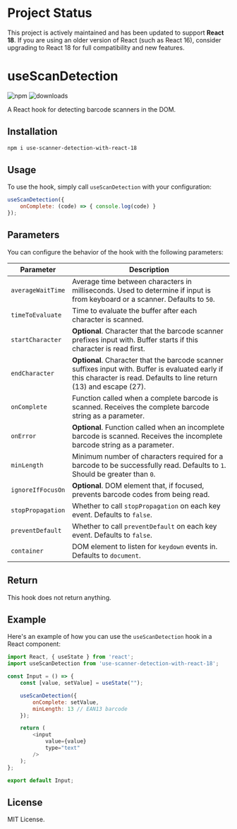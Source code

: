 # Project Status

This project is actively maintained and has been updated to support **React 18**. If you are using an older version of React (such as React 16), consider upgrading to React 18 for full compatibility and new features.


# useScanDetection

![npm](https://img.shields.io/npm/v/use-scanner-detection-with-react-18)
![downloads](https://img.shields.io/npm/dm/use-scanner-detection-with-react-18)

A React hook for detecting barcode scanners in the DOM.

## Installation

```bash
npm i use-scanner-detection-with-react-18
```

## Usage

To use the hook, simply call `useScanDetection` with your configuration:

```js
useScanDetection({
    onComplete: (code) => { console.log(code) }
});
```

## Parameters

You can configure the behavior of the hook with the following parameters:

|   Parameter       |   Description                                                                                                                                                 |
|-------------------|---------------------------------------------------------------------------------------------------------------------------------------------------------------|
| `averageWaitTime` | Average time between characters in milliseconds. Used to determine if input is from keyboard or a scanner. Defaults to `50`.                                   |
| `timeToEvaluate`  | Time to evaluate the buffer after each character is scanned.                                                                                                  |
| `startCharacter`  | **Optional**. Character that the barcode scanner prefixes input with. Buffer starts if this character is read first.                                           |
| `endCharacter`    | **Optional**. Character that the barcode scanner suffixes input with. Buffer is evaluated early if this character is read. Defaults to line return (13) and escape (27). |
| `onComplete`      | Function called when a complete barcode is scanned. Receives the complete barcode string as a parameter.                                                      |
| `onError`         | **Optional**. Function called when an incomplete barcode is scanned. Receives the incomplete barcode string as a parameter.                                     |
| `minLength`       | Minimum number of characters required for a barcode to be successfully read. Defaults to `1`. Should be greater than `0`.                                       |
| `ignoreIfFocusOn` | **Optional**. DOM element that, if focused, prevents barcode codes from being read.                                                                             |
| `stopPropagation` | Whether to call `stopPropagation` on each key event. Defaults to `false`.                                                                                     |
| `preventDefault`  | Whether to call `preventDefault` on each key event. Defaults to `false`.                                                                                      |
| `container`       | DOM element to listen for `keydown` events in. Defaults to `document`.                                                                                        |

## Return

This hook does not return anything.

## Example

Here's an example of how you can use the `useScanDetection` hook in a React component:

```js
import React, { useState } from 'react';
import useScanDetection from 'use-scanner-detection-with-react-18';

const Input = () => {
    const [value, setValue] = useState("");

    useScanDetection({
        onComplete: setValue,
        minLength: 13 // EAN13 barcode
    });

    return (
        <input 
            value={value} 
            type="text"
        />
    );
};

export default Input;
```

## License

MIT License.
